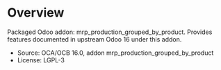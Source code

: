 # Overview

Packaged Odoo addon: mrp_production_grouped_by_product. Provides features documented in upstream Odoo 16 under this addon.

- Source: OCA/OCB 16.0, addon mrp_production_grouped_by_product
- License: LGPL-3
